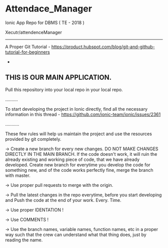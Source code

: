 # Attendace_Manager
Ionic App Repo for DBMS ( TE - 2018 )

Xecutr/attendenceManager

___________________________

A Proper Git Tutorial - https://product.hubspot.com/blog/git-and-github-tutorial-for-beginners

-
THIS IS OUR MAIN APPLICATION.
-

Pull this repository into your local repo in your local repo.

..........

To start developing the project in Ionic directly, find all the necessary information in this thread -
https://github.com/ionic-team/ionic/issues/2361

...........


These few rules will help us maintain the project and use the resources provided by git completely.

-> Create a new branch for every new changes. DO NOT MAKE CHANGES DIRECTLY IN THE MAIN BRANCH. If the code doesn't work, it will ruin the 
already existing and working piece of code, that we have already developed.
Create new branch for everytime you develop the code for something new, and of the code works perfectly fine, merge the branch with master.

-> Use proper pull requests to merge with the origin.

-> Pull the latest changes in the repo everytime, before you start developing and Push the code at the end of your work. Every. Time.

-> Use proper IDENTATION !

-> Use COMMENTS !

-> Use the branch names, variable names, function names, etc in a proper way such that the crew can understand what that thing does, just by 
reading the name.
